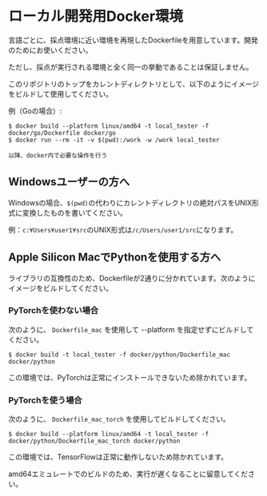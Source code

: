 # ローカル開発用Docker環境

言語ごとに、採点環境に近い環境を再現したDockerfileを用意しています。開発のためにお使いください。

ただし、採点が実行される環境と全く同一の挙動であることは保証しません。

このリポジトリのトップをカレントディレクトリとして、以下のようにイメージをビルドして使用してください。

例（Goの場合）:
```
$ docker build --platform linux/amd64 -t local_tester -f docker/go/Dockerfile docker/go
$ docker run --rm -it -v $(pwd):/work -w /work local_tester

以降、docker内で必要な操作を行う
```


## Windowsユーザーの方へ

Windowsの場合、`$(pwd)`の代わりにカレントディレクトリの絶対パスをUNIX形式に変換したものを書いてください。

例：`c:¥Users¥user1¥src`のUNIX形式は`/c/Users/user1/src`になります。


## Apple Silicon MacでPythonを使用する方へ

ライブラリの互換性のため、Dockerfileが2通りに分かれています。次のようにイメージをビルドしてください。

### PyTorchを使わない場合

次のように、 `Dockerfile_mac` を使用して --platform を指定せずにビルドしてください。
```
$ docker build -t local_tester -f docker/python/Dockerfile_mac docker/python
```

この環境では、PyTorchは正常にインストールできないため除かれています。

### PyTorchを使う場合

次のように、 `Dockerfile_mac_torch` を使用してビルドしてください。
```
$ docker build --platform linux/amd64 -t local_tester -f docker/python/Dockerfile_mac_torch docker/python
```

この環境では、TensorFlowは正常に動作しないため除かれています。

amd64エミュレートでのビルドのため、実行が遅くなることに留意してください。
